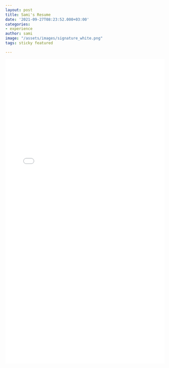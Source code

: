 ```yaml
---
layout: post
title: Sami's Resume
date: '2021-09-27T08:23:52.000+03:00'
categories:
- experience
author: sami
image: "/assets/images/signature_white.png"
tags: sticky featured

---
```

<embed src="/assets/files/resume.pdf" type="application/pdf" style="width: 100%; height: 100vw"/>